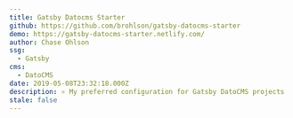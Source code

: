 ```yaml
---
title: Gatsby Datocms Starter
github: https://github.com/brohlson/gatsby-datocms-starter
demo: https://gatsby-datocms-starter.netlify.com/
author: Chase Ohlson
ssg:
  - Gatsby
cms:
  - DatoCMS
date: 2019-05-08T23:32:18.000Z
description: ⚛️ My preferred configuration for Gatsby DatoCMS projects
stale: false
---
```

